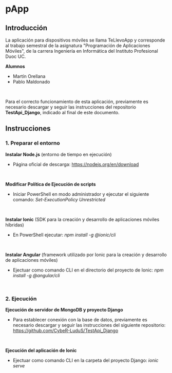 # pApp

## Introducción
La aplicación para dispositivos móviles se llama TeLlevoApp y corresponde al trabajo semestral de la asignatura "Programación de Aplicaciones Móviles", de la carrera Ingeniería en Informática del Instituto Profesional Duoc UC.
</br>

**Alumnos**
<ul>
 <li>Martín Orellana</li>
 <li>Pablo Maldonado</li>
</ul>
</br>

Para el correcto funcionamiento de esta aplicación, previamente es necesario descargar y seguir las instrucciones del repositorio **TestApi_Django**, indicado al final de este documento.

## Instrucciones

### 1. Preparar el entorno
**Instalar Node.js** (entorno de tiempo en ejecución)
 * Página oficial de descarga: https://nodejs.org/en/download
</br>

**Modificar Política de Ejecución de scripts**
 * Iniciar PowerShell en modo administrador y ejecutar el siguiente comando: _Set-ExecutionPolicy Unrestricted_
</br>

**Instalar Ionic** (SDK para la creación y desarrollo de aplicaciones móviles híbridas)
 * En PowerShell ejecutar: _npm install -g @ionic/cli_
</br>

**Instalar Angular** (framework utilizado por Ionic para la creación y desarrollo de aplicaciones móviles)
 * Ejectuar como comando CLI en el directorio del proyecto de Ionic: _npm install -g @angular/cli_
</br>


### 2. Ejecución
**Ejecución de servidor de MongoDB y proyecto Django**
  * Para establecer conexión con la base de datos, previamente es necesario descargar y seguir las instrucciones del siguiente repositorio: https://github.com/CybeR-LuduS/TestApi_Django 
</br>

**Ejecución del aplicación de Ionic**
  * Ejectuar como comando CLI en la carpeta del proyecto Django: _ionic serve_
